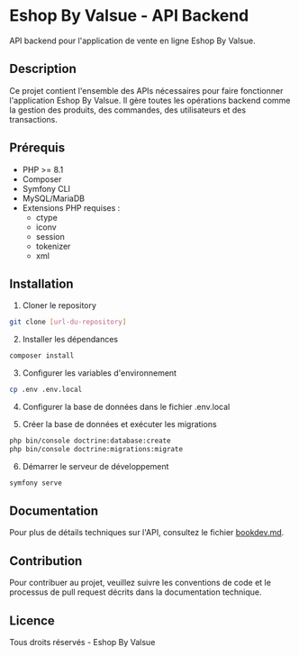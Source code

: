 # Eshop By Valsue - API Backend

API backend pour l'application de vente en ligne Eshop By Valsue.

## Description

Ce projet contient l'ensemble des APIs nécessaires pour faire fonctionner l'application Eshop By Valsue. Il gère toutes les opérations backend comme la gestion des produits, des commandes, des utilisateurs et des transactions.

## Prérequis

- PHP >= 8.1
- Composer
- Symfony CLI
- MySQL/MariaDB
- Extensions PHP requises :
  - ctype
  - iconv
  - session
  - tokenizer
  - xml

## Installation

1. Cloner le repository
```bash
git clone [url-du-repository]
```

2. Installer les dépendances
```bash
composer install
```

3. Configurer les variables d'environnement
```bash
cp .env .env.local
```

4. Configurer la base de données dans le fichier .env.local

5. Créer la base de données et exécuter les migrations
```bash
php bin/console doctrine:database:create
php bin/console doctrine:migrations:migrate
```

6. Démarrer le serveur de développement
```bash
symfony serve
```

## Documentation

Pour plus de détails techniques sur l'API, consultez le fichier [bookdev.md](./bookdev.md).

## Contribution

Pour contribuer au projet, veuillez suivre les conventions de code et le processus de pull request décrits dans la documentation technique.

## Licence

Tous droits réservés - Eshop By Valsue 